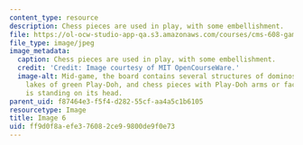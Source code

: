 ```yaml
---
content_type: resource
description: Chess pieces are used in play, with some embellishment.
file: https://ol-ocw-studio-app-qa.s3.amazonaws.com/courses/cms-608-game-design-spring-2008/ff9d0f8aefe376082ce99800de9f0e73_06.jpg
file_type: image/jpeg
image_metadata:
  caption: Chess pieces are used in play, with some embellishment.
  credit: 'Credit: Image courtesy of MIT OpenCourseWare.'
  image-alt: Mid-game, the board contains several structures of dominos, hills and
    lakes of green Play-Doh, and chess pieces with Play-Doh arms or faces. One rook
    is standing on its head.
parent_uid: f87464e3-f5f4-d282-55cf-aa4a5c1b6105
resourcetype: Image
title: Image 6
uid: ff9d0f8a-efe3-7608-2ce9-9800de9f0e73
---
```

